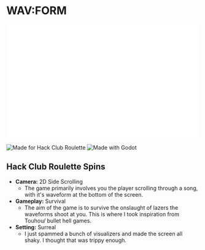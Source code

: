 # WAV:FORM

![WAV:FORM](images/wavform.png)

![Made for Hack Club Roulette](https://img.shields.io/badge/Hack%20Club-Mob%20Games-FF698A?style=for-the-badge&logo=hackclub&link=mob-games.hackclub.dev)
![Made with Godot](https://img.shields.io/badge/Made%20with-Godot-478CBF?style=for-the-badge&logo=godotengine&link=godotengine.org)

## Hack Club Roulette Spins

- **Camera:** 2D Side Scrolling
  - The game primarily involves you the player scrolling through a song, with it's waveform at the bottom of the screen.
- **Gameplay:** Survival
  - The aim of the game is to survive the onslaught of lazers the waveforms shoot at you. This is where I took inspiration from Touhou/ bullet hell games.
- **Setting:** Surreal
  - I just spammed a bunch of visualizers and made the screen all shaky. I thought that was trippy enough.

